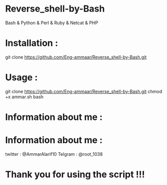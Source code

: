 # Reverse_shell-by-Bash

Bash & Python & Perl & Ruby & Netcat & PHP 

# Installation :

git clone  https://github.com/Eng-ammaar/Reverse_shell-by-Bash.git



# Usage :

git clone  https://github.com/Eng-ammaar/Reverse_shell-by-Bash.git
chmod +x ammar.sh 
bash

# Information about me  :




# Information about me  :

twitter : @AmmarAlarif10
Telgram : @root_1038




# Thank you for using the script  !!! 
